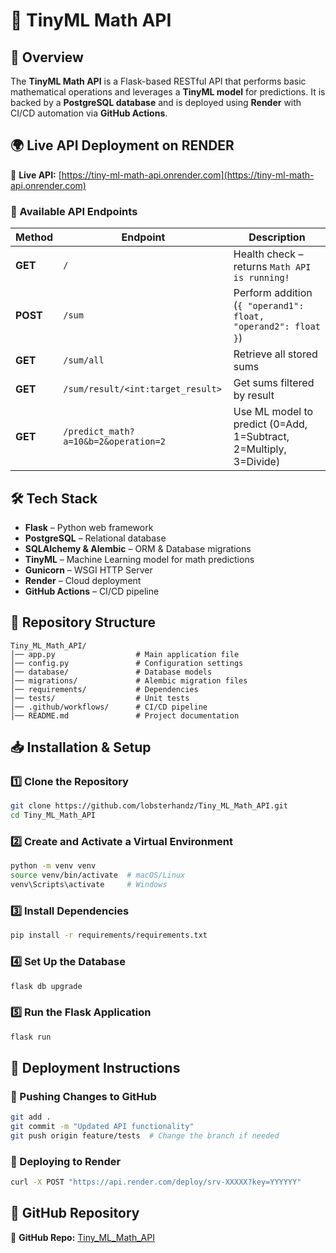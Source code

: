 # 📌 TinyML Math API

## 🚀 Overview
The **TinyML Math API** is a Flask-based RESTful API that performs basic mathematical operations and leverages a **TinyML model** for predictions. It is backed by a **PostgreSQL database** and is deployed using **Render** with CI/CD automation via **GitHub Actions**.

## 🌍 Live API Deployment on RENDER
🔗 **Live API:** [https://tiny-ml-math-api.onrender.com](https://tiny-ml-math-api.onrender.com)

### **📌 Available API Endpoints**
| **Method** | **Endpoint** | **Description** |
|-----------|------------|----------------|
| **GET** | `/` | Health check – returns `Math API is running!` |
| **POST** | `/sum` | Perform addition (`{ "operand1": float, "operand2": float }`) |
| **GET** | `/sum/all` | Retrieve all stored sums |
| **GET** | `/sum/result/<int:target_result>` | Get sums filtered by result |
| **GET** | `/predict_math?a=10&b=2&operation=2` | Use ML model to predict (0=Add, 1=Subtract, 2=Multiply, 3=Divide) |

## 🛠️ Tech Stack
- **Flask** – Python web framework  
- **PostgreSQL** – Relational database  
- **SQLAlchemy & Alembic** – ORM & Database migrations  
- **TinyML** – Machine Learning model for math predictions  
- **Gunicorn** – WSGI HTTP Server  
- **Render** – Cloud deployment  
- **GitHub Actions** – CI/CD pipeline  

## 📂 Repository Structure
```
Tiny_ML_Math_API/
│── app.py                  # Main application file
│── config.py               # Configuration settings
│── database/               # Database models
│── migrations/             # Alembic migration files
│── requirements/           # Dependencies
│── tests/                  # Unit tests
│── .github/workflows/      # CI/CD pipeline
│── README.md               # Project documentation
```

## 📥 Installation & Setup
### **1️⃣ Clone the Repository**
```sh
git clone https://github.com/lobsterhandz/Tiny_ML_Math_API.git
cd Tiny_ML_Math_API
```

### **2️⃣ Create and Activate a Virtual Environment**
```sh
python -m venv venv
source venv/bin/activate  # macOS/Linux
venv\Scripts\activate     # Windows
```

### **3️⃣ Install Dependencies**
```sh
pip install -r requirements/requirements.txt
```

### **4️⃣ Set Up the Database**
```sh
flask db upgrade
```

### **5️⃣ Run the Flask Application**
```sh
flask run
```

## 🚀 Deployment Instructions
### **🔹 Pushing Changes to GitHub**
```sh
git add .
git commit -m "Updated API functionality"
git push origin feature/tests  # Change the branch if needed
```

### **🔹 Deploying to Render**
```sh
curl -X POST "https://api.render.com/deploy/srv-XXXXX?key=YYYYYY"
```

## 📌 GitHub Repository
🔗 **GitHub Repo:** [Tiny_ML_Math_API](https://github.com/lobsterhandz/Tiny_ML_Math_API)

